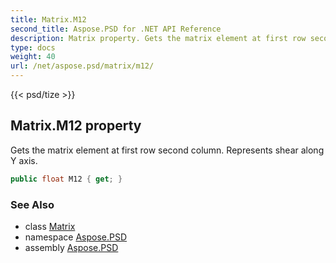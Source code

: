 ```yaml
---
title: Matrix.M12
second_title: Aspose.PSD for .NET API Reference
description: Matrix property. Gets the matrix element at first row second column. Represents shear along Y axis
type: docs
weight: 40
url: /net/aspose.psd/matrix/m12/
---
```

{{< psd/tize >}}
## Matrix.M12 property

Gets the matrix element at first row second column. Represents shear along Y axis.

```csharp
public float M12 { get; }
```

### See Also

* class [Matrix](../)
* namespace [Aspose.PSD](../../matrix/)
* assembly [Aspose.PSD](../../../)


